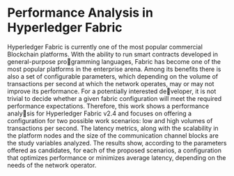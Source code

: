 # Performance Analysis in Hyperledger Fabric

Hyperledger Fabric is currently one of the most popular commercial Blockchain platforms. With the ability to run smart contracts developed in general-purpose programming languages, Fabric has become one of the most popular platforms in the enterprise arena. Among its benefits there is also a set of configurable parameters, which depending on the volume of transactions per second at which the network operates, may or may not improve its performance. For a potentially interested developer, it is not trivial to decide whether a given fabric configuration will meet the required performance expectations. Therefore, this work shows a performance analysis for Hyperledger Fabric v2.4 and focuses on offering a configuration for two possible work scenarios: low and high volumes of transactions per second. The latency metrics, along with the scalability in the platform nodes and the size of the communication channel blocks are the study variables analyzed. The results show, according to the parameters offered as candidates, for each of the proposed scenarios, a configuration that optimizes performance or minimizes average latency, depending on the needs of the network operator.
